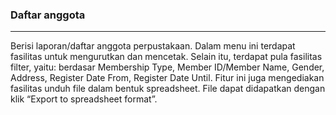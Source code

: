 ### Daftar anggota
<hr>
Berisi laporan/daftar anggota perpustakaan. Dalam menu ini terdapat fasilitas untuk mengurutkan dan mencetak. Selain itu, terdapat pula fasilitas filter, yaitu: berdasar Membership Type, Member ID/Member Name, Gender, Address, Register Date From, Register Date Until.
Fitur ini juga mengediakan fasilitas unduh file dalam bentuk spreadsheet. File dapat didapatkan dengan klik “Export to spreadsheet format”.